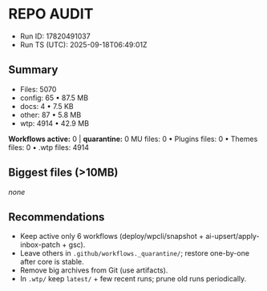 # REPO AUDIT
- Run ID: 17820491037
- Run TS (UTC): 2025-09-18T06:49:01Z

## Summary
- Files: 5070
- config: 65 • 87.5 MB
- docs: 4 • 7.5 KB
- other: 87 • 5.8 MB
- wtp: 4914 • 42.9 MB

**Workflows active:** 0  |  **quarantine:** 0
MU files: 0 • Plugins files: 0 • Themes files: 0 • .wtp files: 4914

## Biggest files (>10MB)
_none_

## Recommendations
- Keep active only 6 workflows (deploy/wpcli/snapshot + ai-upsert/apply-inbox-patch + gsc).
- Leave others in `.github/workflows._quarantine/`; restore one-by-one after core is stable.
- Remove big archives from Git (use artifacts).
- In `.wtp/` keep `latest/` + few recent runs; prune old runs periodically.
